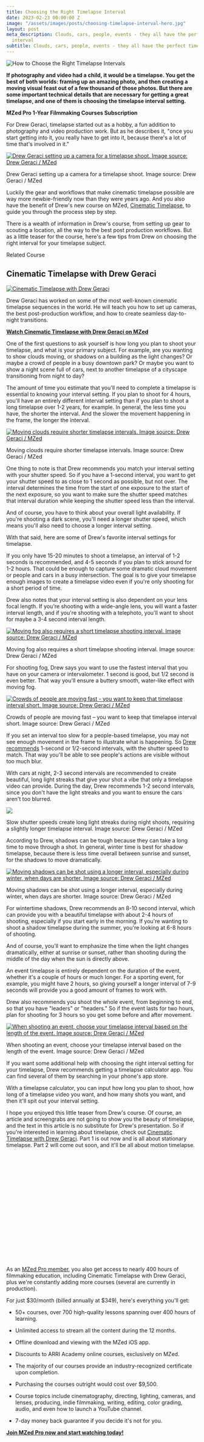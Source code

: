 ```yaml
---
title: Choosing the Right Timelapse Interval
date: 2023-02-23 00:00:00 Z
image: "/assets/images/posts/choosing-timelapse-interval-hero.jpg"
layout: post
meta_description: Clouds, cars, people, events - they all have the perfect timelapse
  interval
subtitle: Clouds, cars, people, events - they all have the perfect timelapse interval
---
```


![How to Choose the Right Timelapse Intervals](/assets/images/posts/choosing-timelapse-interval-hero.jpg)

**If photography and video had a child, it would be a timelapse. You get the best of both worlds: framing up an amazing photo, and then creating a moving visual feast out of a few thousand of those photos. But there are some important technical details that are necessary for getting a great timelapse, and one of them is choosing the timelapse interval setting.**

**MZed Pro 1-Year Filmmaking Courses Subscription**

For Drew Geraci, timelapse started out as a hobby, a fun addition to photography and video production work. But as he describes it, "once you start getting into it, you really have to get into it, because there's a lot of time that's involved in it."

[![Drew Geraci setting up a camera for a timelapse shoot. Image source: Drew Geraci / MZed](/assets/images/posts/drew-geraci-timelapse-setup.jpg)](/assets/images/posts/drew-geraci-timelapse-setup.jpg)

Drew Geraci setting up a camera for a timelapse shoot. Image source: Drew Geraci / MZed

Luckily the gear and workflows that make cinematic timelapse possible are way more newbie-friendly now than they were years ago. And you also have the benefit of Drew's new course on MZed, [Cinematic Timelapse](https://www.mzed.com/courses/cinematic-timelapse-drew-geraci?tap_a=17272-420962&tap_s=3482092-09a473), to guide you through the process step by step.

There is a wealth of information in Drew's course, from setting up gear to scouting a location, all the way to the best post production workflows. But as a little teaser for the course, here's a few tips from Drew on choosing the right interval for your timelapse subject.

Related Course

## Cinematic Timelapse with Drew Geraci

[![Cinematic Timelapse with Drew Geraci](/assets/images/posts/cinematic-timelapse-course.jpg)](https://www.mzed.com/courses/cinematic-timelapse-drew-geraci?tap_a=17272-420962&tap_s=3897887-d89a01)

Drew Geraci has worked on some of the most well-known cinematic timelapse sequences in the world. He will teach you how to set up cameras, the best post-production workflow, and how to create seamless day-to-night transitions.

**[Watch Cinematic Timelapse with Drew Geraci on MZed](https://www.mzed.com/courses/cinematic-timelapse-drew-geraci?tap_a=17272-420962&tap_s=3482092-09a473)**

One of the first questions to ask yourself is how long you plan to shoot your timelapse, and what is your primary subject. For example, are you wanting to show clouds moving, or shadows on a building as the light changes? Or maybe a crowd of people in a busy downtown park? Or maybe you want to show a night scene full of cars, next to another timelapse of a cityscape transitioning from night to day?

The amount of time you estimate that you'll need to complete a timelapse is essential to knowing your interval setting. If you plan to shoot for 4 hours, you'll have an entirely different interval setting than if you plan to shoot a long timelapse over 1-2 years, for example. In general, the less time you have, the shorter the interval. And the slower the movement happening in the frame, the longer the interval.

[![Moving clouds require shorter timelapse intervals. Image source: Drew Geraci / MZed](/assets/images/posts/timelapse-interval-clouds.jpg)](/assets/images/posts/timelapse-interval-clouds.jpg)

Moving clouds require shorter timelapse intervals. Image source: Drew Geraci / MZed

One thing to note is that Drew recommends you match your interval setting with your shutter speed. So if you have a 1-second interval, you want to get your shutter speed to as close to 1 second as possible, but not over. The interval determines the time from the start of one exposure to the start of the next exposure, so you want to make sure the shutter speed matches that interval duration while keeping the shutter speed less than the interval.

And of course, you have to think about your overall light availability. If you're shooting a dark scene, you'll need a longer shutter speed, which means you'll also need to choose a longer interval setting.

With that said, here are some of Drew's favorite interval settings for timelapse.

If you only have 15-20 minutes to shoot a timelapse, an interval of 1-2 seconds is recommended, and 4-5 seconds if you plan to stick around for 1-2 hours. That could be enough to capture some dramatic cloud movement or people and cars in a busy intersection. The goal is to give your timelapse enough images to create a timelapse video even if you're only shooting for a short period of time.

Drew also notes that your interval setting is also dependent on your lens focal length. If you're shooting with a wide-angle lens, you will want a faster interval length, and if you're shooting with a telephoto, you'll want to shoot for maybe a 3-4 second interval length.

[![Moving fog also requires a short timelapse shooting interval. Image source: Drew Geraci / MZed](/assets/images/posts/timelapse-fog-interval.jpg)](/assets/images/posts/timelapse-fog-interval.jpg)

Moving fog also requires a short timelapse shooting interval. Image source: Drew Geraci / MZed

For shooting fog, Drew says you want to use the fastest interval that you have on your camera or intervalometer. 1 second is good, but 1/2 second is even better. That way you'll ensure a buttery smooth, water-like effect with moving fog.

[![Crowds of people are moving fast - you want to keep that timelapse interval short. Image source: Drew Geraci / MZed](/assets/images/posts/timelapse-people-crowds.jpg)](/assets/images/posts/timelapse-people-crowds.jpg)

Crowds of people are moving fast – you want to keep that timelapse interval short. Image source: Drew Geraci / MZed

If you set an interval too slow for a people-based timelapse, you may not see enough movement in the frame to illustrate what is happening. So [Drew recommends](https://www.mzed.com/courses/cinematic-timelapse-drew-geraci?tap_a=17272-420962&tap_s=3482092-09a473) 1-second or 1/2-second intervals, with the shutter speed to match. That way you'll be able to see people's actions are visible without too much blur.

With cars at night, 2-3 second intervals are recommended to create beautiful, long light streaks that give your shot a vibe that only a timelapse video can provide. During the day, Drew recommends 1-2 second intervals, since you don't have the light streaks and you want to ensure the cars aren't too blurred.

[![](/assets/images/posts/timelapse-night-cars-streaks.jpg)](/assets/images/posts/timelapse-night-cars-streaks.jpg)

Slow shutter speeds create long light streaks during night shoots, requiring a slightly longer timelapse interval. Image source: Drew Geraci / MZed

According to Drew, shadows can be tough because they can take a long time to move through a shot. In general, winter time is best for shadow timelapse, because there is less time overall between sunrise and sunset, for the shadows to move dramatically.

[![Moving shadows can be shot using a longer interval, especially during winter, when days are shorter. Image source: Drew Geraci / MZed](/assets/images/posts/timelapse-shadows-movement.jpg)](/assets/images/posts/timelapse-shadows-movement.jpg)

Moving shadows can be shot using a longer interval, especially during winter, when days are shorter. Image source: Drew Geraci / MZed

For wintertime shadows, Drew recommends an 8-10 second interval, which can provide you with a beautiful timelapse with about 2-4 hours of shooting, especially if you start early in the morning. If you're wanting to shoot a shadow timelapse during the summer, you're looking at 6-8 hours of shooting.

And of course, you'll want to emphasize the time when the light changes dramatically, either at sunrise or sunset, rather than shooting during the middle of the day when the sun is directly above.

An event timelapse is entirely dependent on the duration of the event, whether it's a couple of hours or much longer. For a sporting event, for example, you might have 2 hours, so giving yourself a longer interval of 7-9 seconds will provide you a good amount of frames to work with.

Drew also recommends you shoot the whole event, from beginning to end, so that you have "leaders" or "headers." So if the event lasts for two hours, plan for shooting for 3 hours so you get some before and after movement.

[![When shooting an event, choose your timelapse interval based on the length of the event. Image source: Drew Geraci / MZed](/assets/images/posts/timelapse-event-interval.jpg)](/assets/images/posts/timelapse-event-interval.jpg)

When shooting an event, choose your timelapse interval based on the length of the event. Image source: Drew Geraci / MZed

If you want some additional help with choosing the right interval setting for your timelapse, Drew recommends getting a timelapse calculator app. You can find several of them by searching in your phone's app store.

With a timelapse calculator, you can input how long you plan to shoot, how long of a timelapse video you want, and how many shots you want, and then it'll spit out your interval setting.

I hope you enjoyed this little teaser from Drew's course. Of course, an article and screengrabs are not going to show you the beauty of timelapse, and the text in this article is no substitute for Drew's presentation. So if you're interested in learning about timelapse, check out [Cinematic Timelapse with Drew Geraci](https://www.mzed.com/courses/cinematic-timelapse-drew-geraci?tap_a=17272-420962&tap_s=3482092-09a473). Part 1 is out now and is all about stationary timelapse. Part 2 will come out soon, and it'll be all about motion timelapse.

<iframe loading="lazy" title="Learn Cinematic Timelapse with Drew Geraci - MZed Course Trailer" width="500" height="281" src="about:blank" frameborder="0" allow="accelerometer; autoplay; clipboard-write; encrypted-media; gyroscope; picture-in-picture; web-share" referrerpolicy="strict-origin-when-cross-origin" allowfullscreen="" data-rocket-lazyload="fitvidscompatible" data-lazy-src="https://www.youtube-nocookie.com/embed/aB3SrLAZLV4?feature=oembed"></iframe>

As an [MZed Pro member](https://www.mzed.com/?tap_a=17272-420962&tap_s=3482092-09a473), you also get access to nearly 400 hours of filmmaking education, including Cinematic Timelapse with Drew Geraci, plus we're constantly adding more courses (several are currently in production).

For just $30/month (billed annually at $349), here's everything you'll get:

-   50+ courses, over 700 high-quality lessons spanning over 400 hours of learning.

-   Unlimited access to stream all the content during the 12 months.

-   Offline download and viewing with the MZed iOS app.

-   Discounts to ARRI Academy online courses, exclusively on MZed.

-   The majority of our courses provide an industry-recognized certificate upon completion.

-   Purchasing the courses outright would cost over $9,500.

-   Course topics include cinematography, directing, lighting, cameras, and lenses, producing, indie filmmaking, writing, editing, color grading, audio, and even how to launch a YouTube channel.

-   7-day money back guarantee if you decide it's not for you.

[**Join MZed Pro now and start watching today!**](https://www.mzed.com/?tap_a=17272-420962&tap_s=3482092-09a473)
